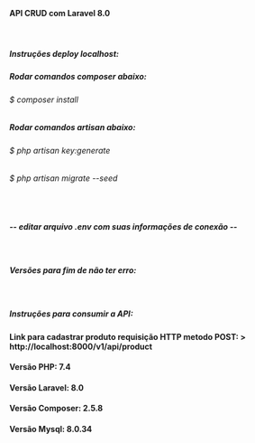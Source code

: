 <br><h4>API CRUD com Laravel 8.0 </h4>

<br>

<h5>Instruções deploy localhost:</h5>
<h5>Rodar comandos composer abaixo:</h5>
<h6>$ composer install </h6>
<h5>Rodar comandos artisan abaixo:</h5>
<h6>$ php artisan key:generate</h6>
<h6>$ php artisan migrate --seed </h6>
<br>
<h5>-- editar arquivo .env com suas informações de conexão -- </h5>
<br>
<h5>Versões para fim de não ter erro: </h5>
<br>
<h5>Instruções para consumir a API: </h5>
<h4>Link para cadastrar produto requisição HTTP metodo POST:
> http://localhost:8000/v1/api/product 

<br>
<h4>Versão PHP: 7.4</h4>
<h4>Versão Laravel: 8.0</h4>
<h4>Versão Composer: 2.5.8 </h4>
<h4>Versão Mysql: 8.0.34 </h4>








